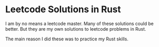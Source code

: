 # Leetcode Solutions in Rust
I am by no means a leetcode master. Many of these solutions could be better. But they are my own solutions to leetcode problems in Rust.   

The main reason I did these was to practice my Rust skills.
